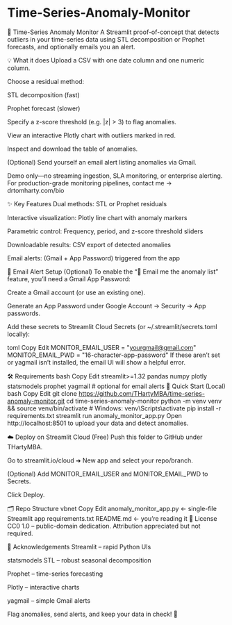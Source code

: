 # Time-Series-Anomaly-Monitor

🚨 Time-Series Anomaly Monitor
A Streamlit proof-of-concept that detects outliers in your time-series data using STL decomposition or Prophet forecasts, and optionally emails you an alert.

💡 What it does
Upload a CSV with one date column and one numeric column.

Choose a residual method:

STL decomposition (fast)

Prophet forecast (slower)

Specify a z-score threshold (e.g. |z| > 3) to flag anomalies.

View an interactive Plotly chart with outliers marked in red.

Inspect and download the table of anomalies.

(Optional) Send yourself an email alert listing anomalies via Gmail.

Demo only—no streaming ingestion, SLA monitoring, or enterprise alerting.
For production-grade monitoring pipelines, contact me → drtomharty.com/bio

✨ Key Features
Dual methods: STL or Prophet residuals

Interactive visualization: Plotly line chart with anomaly markers

Parametric control: Frequency, period, and z-score threshold sliders

Downloadable results: CSV export of detected anomalies

Email alerts: (Gmail + App Password) triggered from the app

🔑 Email Alert Setup (Optional)
To enable the “📧 Email me the anomaly list” feature, you’ll need a Gmail App Password:

Create a Gmail account (or use an existing one).

Generate an App Password under Google Account → Security → App passwords.

Add these secrets to Streamlit Cloud Secrets (or ~/.streamlit/secrets.toml locally):

toml
Copy
Edit
MONITOR_EMAIL_USER = "yourgmail@gmail.com"
MONITOR_EMAIL_PWD  = "16-character-app-password"
If these aren’t set or yagmail isn’t installed, the email UI will show a helpful error.

🛠️ Requirements
bash
Copy
Edit
streamlit>=1.32
pandas
numpy
plotly
statsmodels
prophet
yagmail      # optional for email alerts
🚀 Quick Start (Local)
bash
Copy
Edit
git clone https://github.com/THartyMBA/time-series-anomaly-monitor.git
cd time-series-anomaly-monitor
python -m venv venv && source venv/bin/activate   # Windows: venv\Scripts\activate
pip install -r requirements.txt
streamlit run anomaly_monitor_app.py
Open http://localhost:8501 to upload your data and detect anomalies.

☁️ Deploy on Streamlit Cloud (Free)
Push this folder to GitHub under THartyMBA.

Go to streamlit.io/cloud ➜ New app and select your repo/branch.

(Optional) Add MONITOR_EMAIL_USER and MONITOR_EMAIL_PWD to Secrets.

Click Deploy.

🗂️ Repo Structure
vbnet
Copy
Edit
anomaly_monitor_app.py    ← single-file Streamlit app
requirements.txt
README.md                 ← you’re reading it
📜 License
CC0 1.0 – public-domain dedication. Attribution appreciated but not required.

🙏 Acknowledgements
Streamlit – rapid Python UIs

statsmodels STL – robust seasonal decomposition

Prophet – time-series forecasting

Plotly – interactive charts

yagmail – simple Gmail alerts

Flag anomalies, send alerts, and keep your data in check! 🚀
